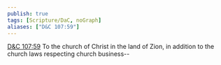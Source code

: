 ```yaml
---
publish: true
tags: [Scripture/DaC, noGraph]
aliases: ["D&C 107:59"]
---
```

[D&C 107:59](https://churchofjesuschrist.org/study/scriptures/dc-testament/dc/107?lang=eng&id=p59#p59) To the church of Christ in the land of Zion, in addition to the church laws respecting church business--
